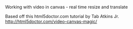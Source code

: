 Working with video in canvas - real time resize and translate

Based off this html5doctor.com tutorial by Tab Atkins Jr.
http://html5doctor.com/video-canvas-magic/